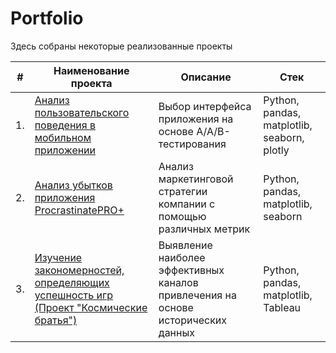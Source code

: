 # Portfolio

Здесь собраны некоторые реализованные проекты

| #    | Наименование проекта                    | Описание                                           | Стек
| ---- | --------------------------------------- | -------------------------------------------------- | ----------------------- |
| 1.   | [Анализ пользовательского поведения в мобильном приложении](https://github.com/AAhmadeeva/Portfolio/tree/82d7270a0ee5dbe40270a94da032fe24e77fd7ae/%D0%90%D0%BD%D0%B0%D0%BB%D0%B8%D0%B7%20%D0%BF%D0%BE%D0%BB%D1%8C%D0%B7%D0%BE%D0%B2%D0%B0%D1%82%D0%B5%D0%BB%D1%8C%D1%81%D0%BA%D0%BE%D0%B3%D0%BE%20%D0%BF%D0%BE%D0%B2%D0%B5%D0%B4%D0%B5%D0%BD%D0%B8%D1%8F%20%D0%B2%20%D0%BC%D0%BE%D0%B1%D0%B8%D0%BB%D1%8C%D0%BD%D0%BE%D0%BC%20%D0%BF%D1%80%D0%B8%D0%BB%D0%BE%D0%B6%D0%B5%D0%BD%D0%B8%D0%B8) | Выбор интерфейса приложения на основе A/A/B-тестирования | Python, pandas, matplotlib, seaborn, plotly |
| 2.   | [Анализ убытков приложения ProcrastinatePRO+](https://github.com/AAhmadeeva/Portfolio/tree/a08cf40c2b2c72c45e06bca0cc50c92111437fde/%D0%90%D0%BD%D0%B0%D0%BB%D0%B8%D0%B7%20%D1%83%D0%B1%D1%8B%D1%82%D0%BA%D0%BE%D0%B2%20%D0%BF%D1%80%D0%B8%D0%BB%D0%BE%D0%B6%D0%B5%D0%BD%D0%B8%D1%8F%20ProcrastinatePRO%2B) | Анализ маркетинговой стратегии компании с помощью различных метрик | Python, pandas, matplotlib, seaborn |
| 3.   | [Изучение закономерностей, определяющих успешность игр (Проект "Космические братья")](https://github.com/AAhmadeeva/Portfolio/tree/a08cf40c2b2c72c45e06bca0cc50c92111437fde/%D0%98%D0%B7%D1%83%D1%87%D0%B5%D0%BD%D0%B8%D0%B5%20%D0%B7%D0%B0%D0%BA%D0%BE%D0%BD%D0%BE%D0%BC%D0%B5%D1%80%D0%BD%D0%BE%D1%81%D1%82%D0%B5%D0%B9%2C%20%D0%BE%D0%BF%D1%80%D0%B5%D0%B4%D0%B5%D0%BB%D1%8F%D1%8E%D1%89%D0%B8%D1%85%20%D1%83%D1%81%D0%BF%D0%B5%D1%88%D0%BD%D0%BE%D1%81%D1%82%D1%8C%20%D0%B8%D0%B3%D1%80) | Выявление наиболее эффективных каналов привлечения на основе исторических данных | Python, pandas, matplotlib, Tableau |

